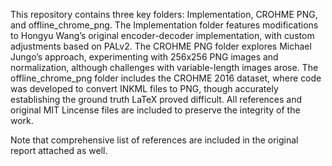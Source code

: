This repository contains three key folders: Implementation, CROHME PNG, and offline_chrome_png. 
The Implementation folder features modifications to Hongyu Wang’s original encoder-decoder implementation, with custom adjustments based on PALv2. 
The CROHME PNG folder explores Michael Jungo’s approach, experimenting with 256x256 PNG images and normalization, although challenges with variable-length images arose. 
The offline_chrome_png folder includes the CROHME 2016 dataset, where code was developed to convert INKML files to PNG, though accurately establishing the ground truth LaTeX proved difficult. 
All references and original MIT Lincense files are included to preserve the integrity of the work.

Note that comprehensive list of references are included in the original report attached as well.

